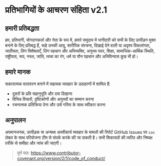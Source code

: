 
# प्रतिभागियों के आचरण संहिता v2.1

## हमारी प्रतिबद्धता
हम, प्रतिभागी, योगदानकर्ता और नेता के रूप में, हमारे समुदाय में भागीदारी को सभी के लिए उत्पीड़न मुक्त बनाने के लिए प्रतिबद्ध हैं, चाहे उनकी आयु, शारीरिक संरचना, दिखाई देने वाली या अदृश्य विकलांगता, जातीयता, लिंग विशेषताएँ, लिंग पहचान और अभिव्यक्ति, अनुभव स्तर, शिक्षा, सामाजिक-आर्थिक स्थिति, राष्ट्रीयता, रूप, नस्ल, जाति, त्वचा का रंग, धर्म या यौन पहचान और अभिविन्यास कुछ भी हो।

## हमारे मानक
सकारात्मक वातावरण बनाने में सहायक व्यवहार के उदाहरणों में शामिल हैं:
- दूसरों के प्रति सहानुभूति और दया दिखाना
- विभिन्न विचारों, दृष्टिकोणों और अनुभवों का सम्मान करना
- रचनात्मक प्रतिक्रिया देना और उसे गरिमा के साथ स्वीकार करना

## अनुपालन
अपमानजनक, उत्पीड़क या अन्यथा अस्वीकार्य व्यवहार के मामलों की रिपोर्ट GitHub Issues पर `coc` लेबल के साथ परियोजना टीम से संपर्क करके की जा सकती है। सभी शिकायतों की त्वरित और निष्पक्ष तरीके से समीक्षा और जांच की जाएगी।

> पूर्ण पाठ: https://www.contributor-covenant.org/version/2/1/code_of_conduct/ 
